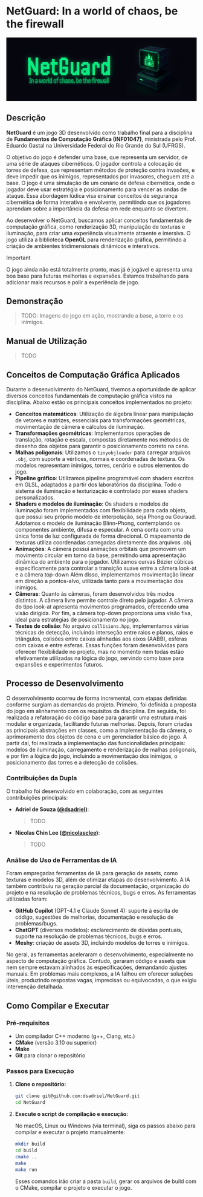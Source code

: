 # NetGuard: In a world of chaos, be the firewall

![Header](.github/header.png)

## Descrição

**NetGuard** é um jogo 3D desenvolvido como trabalho final para a disciplina de **Fundamentos de Computação Gráfica (INF01047)**, ministrada pelo Prof. Eduardo Gastal na Universidade Federal do Rio Grande do Sul (UFRGS).

O objetivo do jogo é defender uma base, que representa um servidor, de uma série de ataques cibernéticos. O jogador controla a colocação de torres de defesa, que representam métodos de proteção contra invasões, e deve impedir que os inimigos, representados por invasores, cheguem até a base. O jogo é uma simulação de um cenário de defesa cibernética, onde o jogador deve usar estratégia e posicionamento para vencer as ondas de ataque. Essa abordagem lúdica visa ensinar conceitos de segurança cibernética de forma interativa e envolvente, permitindo que os jogadores aprendam sobre a importância da defesa em rede enquanto se divertem.

Ao desenvolver o NetGuard, buscamos aplicar conceitos fundamentais de computação gráfica, como renderização 3D, manipulação de texturas e iluminação, para criar uma experiência visualmente atraente e imersiva. O jogo utiliza a biblioteca **OpenGL** para renderização gráfica, permitindo a criação de ambientes tridimensionais dinâmicos e interativos.

> [!IMPORTANT]  
> O jogo ainda não está totalmente pronto, mas já é jogável e apresenta uma boa base para futuras melhorias e expansões. Estamos trabalhando para adicionar mais recursos e polir a experiência de jogo.

## Demonstração

> TODO: Imagens do jogo em ação, mostrando a base, a torre e os inimigos.

## Manual de Utilização

> TODO


## Conceitos de Computação Gráfica Aplicados

Durante o desenvolvimento do NetGuard, tivemos a oportunidade de aplicar diversos conceitos fundamentais de computação gráfica vistos na disciplina. Abaixo estão os principais conceitos implementados no projeto:

- **Conceitos matemáticos**: Utilização de álgebra linear para manipulação de vetores e matrizes, essenciais para transformações geométricas, movimentação de câmera e cálculos de iluminação.
- **Transformações geométricas**: Implementamos operações de translação, rotação e escala, compostas diretamente nos métodos de desenho dos objetos para garantir o posicionamento correto na cena.
- **Malhas poligonais**: Utilizamos o `tinyobjloader` para carregar arquivos `.obj`, com suporte a vértices, normais e coordenadas de textura. Os modelos representam inimigos, torres, cenário e outros elementos do jogo.
- **Pipeline gráfico**: Utilizamos pipeline programável com shaders escritos em GLSL, adaptados a partir dos laboratórios da disciplina. Todo o sistema de iluminação e texturização é controlado por esses shaders personalizados.
- **Shaders e modelos de iluminação**: Os shaders e modelos de iluminação foram implementados com flexibilidade para cada objeto, que possui seu próprio modelo de interpolação, seja Phong ou Gouraud. Adotamos o modelo de iluminação Blinn-Phong, contemplando os componentes ambiente, difusa e especular. A cena conta com uma única fonte de luz configurada de forma direcional. O mapeamento de texturas utiliza coordenadas carregadas diretamente dos arquivos .obj.
- **Animações**: A câmera possui animações orbitais que promovem um movimento circular em torno da base, permitindo uma apresentação dinâmica do ambiente para o jogador. Utilizamos curvas Bézier cúbicas especificamente para controlar a transição suave entre a câmera look-at e a câmera top-down Além disso, implementamos movimentação linear em direção a pontos-alvo, utilizada tanto para a movimentação dos inimigos.
- **Câmeras**: Quanto às câmeras, foram desenvolvidos três modos distintos. A câmera livre permite controle direto pelo jogador. A câmera do tipo look-at apresenta movimentos programados, oferecendo uma visão dirigida. Por fim, a câmera top-down proporciona uma visão fixa, ideal para estratégias de posicionamento no jogo.
- **Testes de colisão**: No arquivo `collisions.hpp`, implementamos várias técnicas de detecção, incluindo interseção entre raios e planos, raios e triângulos, colisões entre caixas alinhadas aos eixos (AABB), esferas com caixas e entre esferas. Essas funções foram desenvolvidas para oferecer flexibilidade no projeto, mas no momento nem todas estão efetivamente utilizadas na lógica do jogo, servindo como base para expansões e experimentos futuros.


## Processo de Desenvolvimento

O desenvolvimento ocorreu de forma incremental, com etapas definidas conforme surgiam as demandas do projeto. Primeiro, foi definida a proposta do jogo em alinhamento com os requisitos da disciplina. Em seguida, foi realizada a refatoração do código base para garantir uma estrutura mais modular e organizada, facilitando futuras melhorias. Depois, foram criadas as principais abstrações em classes, como a implementação da câmera, o aprimoramento dos objetos de cena e um gerenciador básico do jogo. A partir daí, foi realizada a implementação das funcionalidades principais: modelos de iluminação, carregamento e renderização de malhas poligonais, e por fim a lógica do jogo, incluindo a movimentação dos inimigos, o posicionamento das torres e a detecção de colisões.


### Contribuições da Dupla

O trabalho foi desenvolvido em colaboração, com as seguintes contribuições principais:

- **Adriel de Souza ([@dsadriel](https://github.com/dsadriel))**: 
    > TODO
- **Nicolas Chin Lee ([@nicolasclee](https://github.com/nicolasclee))**:
    > TODO


### Análise do Uso de Ferramentas de IA

Foram empregadas ferramentas de IA para geração de assets, como texturas e modelos 3D, além de otimizar etapas do desenvolvimento. A IA também contribuiu na geração parcial da documentação, organização do projeto e na resolução de problemas técnicos, bugs e erros. As ferramentas utilizadas foram:

- **GitHub Copilot** (GPT-4.1 e Claude Sonnet 4): suporte à escrita de código, sugestões de melhorias, documentação e resolução de problemas/bugs.
- **ChatGPT** (diversos modelos): esclarecimento de dúvidas pontuais, suporte na resolução de problemas técnicos, bugs e erros.
- **Meshy**: criação de assets 3D, incluindo modelos de torres e inimigos.

No geral, as ferramentas aceleraram o desenvolvimento, especialmente no aspecto de computação gráfica. Contudo, geraram código e assets que nem sempre estavam alinhados às especificações, demandando ajustes manuais. Em problemas mais complexos, a IA falhou em oferecer soluções úteis, produzindo respostas vagas, imprecisas ou equivocadas, o que exigiu intervenção detalhada.

## Como Compilar e Executar

### Pré-requisitos

  * Um compilador C++ moderno (g++, Clang, etc.)
  * **CMake** (versão 3.10 ou superior)
  * **Make**
  * **Git** para clonar o repositório

### Passos para Execução

1.  **Clone o repositório:**

    ```bash
    git clone git@github.com:dsadriel/NetGuard.git
    cd NetGuard
    ```

2.  **Execute o script de compilação e execução:**

    No macOS, Linux ou Windows (via terminal), siga os passos abaixo para compilar e executar o projeto manualmente:

    ```bash
    mkdir build
    cd build
    cmake ..
    make
    make run
    ```

    Esses comandos irão criar a pasta `build`, gerar os arquivos de build com o CMake, compilar o projeto e executar o jogo.
